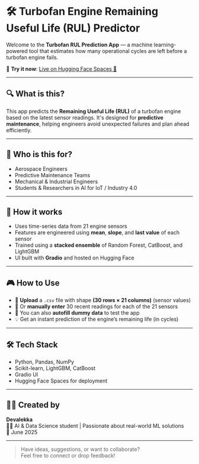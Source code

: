 # 🛠️ Turbofan Engine Remaining Useful Life (RUL) Predictor

Welcome to the **Turbofan RUL Prediction App** — a machine learning-powered tool that estimates how many operational cycles are left before a turbofan engine fails.

🔗 **Try it now**: [Live on Hugging Face Spaces 🚀](https://huggingface.co/spaces/Devalekka/Turbofan_remaining_lifecycle_predictor)

---

## 🔍 What is this?

This app predicts the **Remaining Useful Life (RUL)** of a turbofan engine based on the latest sensor readings. It's designed for **predictive maintenance**, helping engineers avoid unexpected failures and plan ahead efficiently.

---

## 👥 Who is this for?

- Aerospace Engineers  
- Predictive Maintenance Teams  
- Mechanical & Industrial Engineers  
- Students & Researchers in AI for IoT / Industry 4.0

---

## 🧠 How it works

- Uses time-series data from 21 engine sensors  
- Features are engineered using **mean**, **slope**, and **last value** of each sensor  
- Trained using a **stacked ensemble** of Random Forest, CatBoost, and LightGBM  
- UI built with **Gradio** and hosted on Hugging Face

---

## 🎮 How to Use

- 📄 **Upload** a `.csv` file with shape **(30 rows × 21 columns)** (sensor values)
- 🧪 Or **manually enter** 30 recent readings for each of the 21 sensors
- 🎲 You can also **autofill dummy data** to test the app
- 💡 Get an instant prediction of the engine’s remaining life (in cycles)

---

## 🛠️ Tech Stack

- Python, Pandas, NumPy  
- Scikit-learn, LightGBM, CatBoost  
- Gradio UI  
- Hugging Face Spaces for deployment

---

## 🙋‍♀️ Created by

**Devalekka**  
👩‍💻 AI & Data Science student | Passionate about real-world ML solutions  
📅 June 2025

---

> Have ideas, suggestions, or want to collaborate?  
Feel free to connect or drop feedback!


